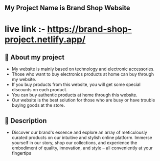 ## My Project Name is Brand Shop Website

#  live link :- https://brand-shop-project.netlify.app/
## :pushpin: About my project
- My website is mainly based on technology and electronic accessories.
- Those who want to buy electronics products at home can buy through my website.
- If you buy products from this website, you will get some special discounts on each product.
- You can buy authentic products at home through this website.
- Our website is the best solution for those who are busy or have trouble buying goods at the store.
## :pushpin: Description
- Discover our brand's essence and explore an array of meticulously curated products on our intuitive and stylish online platform. Immerse yourself in our story, shop our collections, and experience the embodiment of quality, innovation, and style – all conveniently at your fingertips
